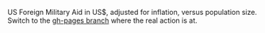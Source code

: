 US Foreign Military Aid in US$, adjusted for inflation, versus population size.
Switch to the [gh-pages branch](/usfmf/tree/gh-pages/) where the real action is at.